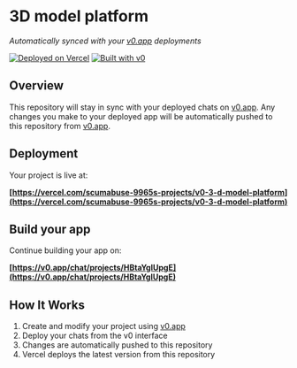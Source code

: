 # 3D model platform

*Automatically synced with your [v0.app](https://v0.app) deployments*

[![Deployed on Vercel](https://img.shields.io/badge/Deployed%20on-Vercel-black?style=for-the-badge&logo=vercel)](https://vercel.com/scumabuse-9965s-projects/v0-3-d-model-platform)
[![Built with v0](https://img.shields.io/badge/Built%20with-v0.app-black?style=for-the-badge)](https://v0.app/chat/projects/HBtaYglUpgE)

## Overview

This repository will stay in sync with your deployed chats on [v0.app](https://v0.app).
Any changes you make to your deployed app will be automatically pushed to this repository from [v0.app](https://v0.app).

## Deployment

Your project is live at:

**[https://vercel.com/scumabuse-9965s-projects/v0-3-d-model-platform](https://vercel.com/scumabuse-9965s-projects/v0-3-d-model-platform)**

## Build your app

Continue building your app on:

**[https://v0.app/chat/projects/HBtaYglUpgE](https://v0.app/chat/projects/HBtaYglUpgE)**

## How It Works

1. Create and modify your project using [v0.app](https://v0.app)
2. Deploy your chats from the v0 interface
3. Changes are automatically pushed to this repository
4. Vercel deploys the latest version from this repository